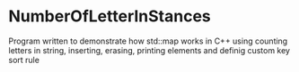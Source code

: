 # NumberOfLetterInStances
Program written to demonstrate how std::map works in C++ using counting letters in string, inserting, erasing, printing elements and definig custom key sort rule
